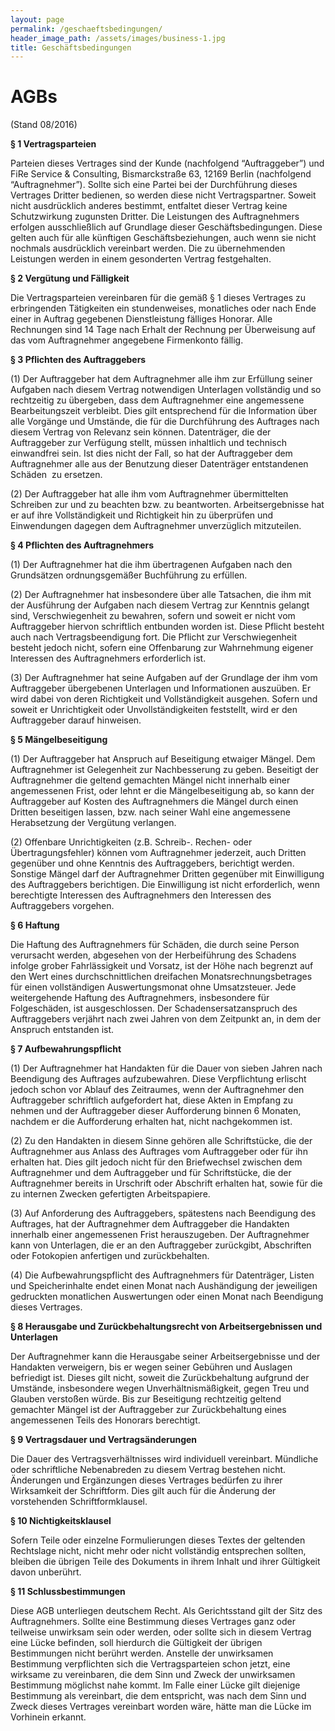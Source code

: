 ```yaml
---
layout: page
permalink: /geschaeftsbedingungen/
header_image_path: /assets/images/business-1.jpg
title: Geschäftsbedingungen
---
```



# AGBs

(Stand 08/2016)

**&sect; 1 Vertragsparteien**

Parteien dieses Vertrages sind der Kunde (nachfolgend “Auftraggeber”) und FiRe Service & Consulting, Bismarckstra&szlig;e 63, 12169 Berlin (nachfolgend “Auftragnehmer”). Sollte sich eine Partei bei der Durchf&uuml;hrung dieses Vertrages Dritter bedienen, so werden diese nicht Vertragspartner. Soweit nicht ausdr&uuml;cklich anderes bestimmt, entfaltet dieser Vertrag keine Schutzwirkung zugunsten Dritter. Die Leistungen des Auftragnehmers erfolgen ausschlie&szlig;lich auf Grundlage dieser Gesch&auml;ftsbedingungen. Diese gelten auch f&uuml;r alle k&uuml;nftigen Gesch&auml;ftsbeziehungen, auch wenn sie nicht nochmals ausdr&uuml;cklich vereinbart werden. Die zu &uuml;bernehmenden Leistungen werden in einem gesonderten Vertrag festgehalten.

**&sect; 2 Verg&uuml;tung und F&auml;lligkeit**

Die Vertragsparteien vereinbaren f&uuml;r die gem&auml;&szlig; &sect; 1 dieses Vertrages zu erbringenden T&auml;tigkeiten ein stundenweises, monatliches oder nach Ende einer in Auftrag gegebenen Dienstleistung f&auml;lliges Honorar. Alle Rechnungen sind 14 Tage nach Erhalt der Rechnung per &Uuml;berweisung auf das vom Auftragnehmer angegebene Firmenkonto f&auml;llig.

**&sect; 3 Pflichten des Auftraggebers**

(1) Der Auftraggeber hat dem Auftragnehmer alle ihm zur Erf&uuml;llung seiner Aufgaben nach diesem Vertrag notwendigen Unterlagen vollst&auml;ndig und so rechtzeitig zu &uuml;bergeben, dass dem Auftragnehmer eine angemessene Bearbeitungszeit verbleibt. Dies gilt entsprechend f&uuml;r die Information &uuml;ber alle Vorg&auml;nge und Umst&auml;nde, die f&uuml;r die Durchf&uuml;hrung des Auftrages nach diesem Vertrag von Relevanz sein k&ouml;nnen. Datentr&auml;ger, die der Auftraggeber zur Verf&uuml;gung stellt, m&uuml;ssen inhaltlich und technisch einwandfrei sein. Ist dies nicht der Fall, so hat der Auftraggeber dem Auftragnehmer alle aus der Benutzung dieser Datentr&auml;ger entstandenen Sch&auml;den &nbsp;zu ersetzen.

(2) Der Auftraggeber hat alle ihm vom Auftragnehmer &uuml;bermittelten Schreiben zur und zu beachten bzw. zu beantworten. Arbeitsergebnisse hat er auf ihre Vollst&auml;ndigkeit und Richtigkeit hin zu &uuml;berpr&uuml;fen und Einwendungen dagegen dem Auftragnehmer unverz&uuml;glich mitzuteilen.

**&sect; 4 Pflichten des Auftragnehmers**

(1) Der Auftragnehmer hat die ihm &uuml;bertragenen Aufgaben nach den Grunds&auml;tzen ordnungsgem&auml;&szlig;er Buchf&uuml;hrung zu erf&uuml;llen.

(2) Der Auftragnehmer hat insbesondere &uuml;ber alle Tatsachen, die ihm mit der Ausf&uuml;hrung der Aufgaben nach diesem Vertrag zur Kenntnis gelangt sind, Verschwiegenheit zu bewahren, sofern und soweit er nicht vom Auftraggeber hiervon schriftlich entbunden worden ist. Diese Pflicht besteht auch nach Vertragsbeendigung fort. Die Pflicht zur Verschwiegenheit besteht jedoch nicht, sofern eine Offenbarung zur Wahrnehmung eigener Interessen des Auftragnehmers erforderlich ist.

(3) Der Auftragnehmer hat seine Aufgaben auf der Grundlage der ihm vom Auftraggeber &uuml;bergebenen Unterlagen und Informationen auszu&uuml;ben. Er wird dabei von deren Richtigkeit und Vollst&auml;ndigkeit ausgehen. Sofern und soweit er Unrichtigkeit oder Unvollst&auml;ndigkeiten feststellt, wird er den Auftraggeber darauf hinweisen.

**&sect; 5 M&auml;ngelbeseitigung**

(1) Der Auftraggeber hat Anspruch auf Beseitigung etwaiger M&auml;ngel. Dem Auftragnehmer ist Gelegenheit zur Nachbesserung zu geben. Beseitigt der Auftragnehmer die geltend gemachten M&auml;ngel nicht innerhalb einer angemessenen Frist, oder lehnt er die M&auml;ngelbeseitigung ab, so kann der Auftraggeber auf Kosten des Auftragnehmers die M&auml;ngel durch einen Dritten beseitigen lassen, bzw. nach seiner Wahl eine angemessene Herabsetzung der Verg&uuml;tung verlangen.

(2) Offenbare Unrichtigkeiten (z.B. Schreib-. Rechen- oder &Uuml;bertragungsfehler) k&ouml;nnen vom Auftragnehmer jederzeit, auch Dritten gegen&uuml;ber und ohne Kenntnis des Auftraggebers, berichtigt werden. Sonstige M&auml;ngel darf der Auftragnehmer Dritten gegen&uuml;ber mit Einwilligung des Auftraggebers berichtigen. Die Einwilligung ist nicht erforderlich, wenn berechtigte Interessen des Auftragnehmers den Interessen des Auftraggebers vorgehen.

**&sect; 6 Haftung**

Die Haftung des Auftragnehmers f&uuml;r Sch&auml;den, die durch seine Person verursacht werden, abgesehen von der Herbeif&uuml;hrung des Schadens infolge grober Fahrl&auml;ssigkeit und Vorsatz, ist der H&ouml;he nach begrenzt auf den Wert eines durchschnittlichen dreifachen Monatsrechnungsbetrages f&uuml;r einen vollst&auml;ndigen Auswertungsmonat ohne Umsatzsteuer. Jede weitergehende Haftung des Auftragnehmers, insbesondere f&uuml;r Folgesch&auml;den, ist ausgeschlossen. Der Schadensersatzanspruch des Auftraggebers verj&auml;hrt nach zwei Jahren von dem Zeitpunkt an, in dem der Anspruch entstanden ist.

**&sect; 7 Aufbewahrungspflicht**

(1) Der Auftragnehmer hat Handakten f&uuml;r die Dauer von sieben Jahren nach Beendigung des Auftrages aufzubewahren. Diese Verpflichtung erlischt jedoch schon vor Ablauf des Zeitraumes, wenn der Auftragnehmer den Auftraggeber schriftlich aufgefordert hat, diese Akten in Empfang zu nehmen und der Auftraggeber dieser Aufforderung binnen 6 Monaten, nachdem er die Aufforderung erhalten hat, nicht nachgekommen ist.

(2) Zu den Handakten in diesem Sinne geh&ouml;ren alle Schriftst&uuml;cke, die der Auftragnehmer aus Anlass des Auftrages vom Auftraggeber oder f&uuml;r ihn erhalten hat. Dies gilt jedoch nicht f&uuml;r den Briefwechsel zwischen dem Auftragnehmer und dem Auftraggeber und f&uuml;r Schriftst&uuml;cke, die der Auftragnehmer bereits in Urschrift oder Abschrift erhalten hat, sowie f&uuml;r die zu internen Zwecken gefertigten Arbeitspapiere.

(3) Auf Anforderung des Auftraggebers, sp&auml;testens nach Beendigung des Auftrages, hat der Auftragnehmer dem Auftraggeber die Handakten innerhalb einer angemessenen Frist herauszugeben. Der Auftragnehmer kann von Unterlagen, die er an den Auftraggeber zur&uuml;ckgibt, Abschriften oder Fotokopien anfertigen und zur&uuml;ckbehalten.

(4) Die Aufbewahrungspflicht des Auftragnehmers f&uuml;r Datentr&auml;ger, Listen und Speicherinhalte endet einen Monat nach Aush&auml;ndigung der jeweiligen gedruckten monatlichen Auswertungen oder einen Monat nach Beendigung dieses Vertrages.

**&sect; 8 Herausgabe und Zur&uuml;ckbehaltungsrecht von Arbeitsergebnissen und Unterlagen**

Der Auftragnehmer kann die Herausgabe seiner Arbeitsergebnisse und der Handakten verweigern, bis er wegen seiner Geb&uuml;hren und Auslagen befriedigt ist. Dieses gilt nicht, soweit die Zur&uuml;ckbehaltung aufgrund der Umst&auml;nde, insbesondere wegen Unverh&auml;ltnism&auml;&szlig;igkeit, gegen Treu und Glauben versto&szlig;en w&uuml;rde. Bis zur Beseitigung rechtzeitig geltend gemachter M&auml;ngel ist der Auftraggeber zur Zur&uuml;ckbehaltung eines angemessenen Teils des Honorars berechtigt.

**&sect; 9 Vertragsdauer und Vertrags&auml;nderungen**

Die Dauer des Vertragsverh&auml;ltnisses wird individuell vereinbart. M&uuml;ndliche oder schriftliche Nebenabreden zu diesem Vertrag bestehen nicht. &Auml;nderungen und Erg&auml;nzungen dieses Vertrages bed&uuml;rfen zu ihrer Wirksamkeit der Schriftform. Dies gilt auch f&uuml;r die &Auml;nderung der vorstehenden Schriftformklausel.

**&sect; 10 Nichtigkeitsklausel**

Sofern Teile oder einzelne Formulierungen dieses Textes der geltenden Rechtslage nicht, nicht mehr oder nicht vollst&auml;ndig entsprechen sollten, bleiben die &uuml;brigen Teile des Dokuments in ihrem Inhalt und ihrer G&uuml;ltigkeit davon unber&uuml;hrt.

**&sect; 11 Schlussbestimmungen**

Diese AGB unterliegen deutschem Recht. Als Gerichtsstand gilt der Sitz des Auftragnehmers. Sollte eine Bestimmung dieses Vertrages ganz oder teilweise unwirksam sein oder werden, oder sollte sich in diesem Vertrag eine L&uuml;cke befinden, soll hierdurch die G&uuml;ltigkeit der &uuml;brigen Bestimmungen nicht ber&uuml;hrt werden. Anstelle der unwirksamen Bestimmung verpflichten sich die Vertragsparteien schon jetzt, eine wirksame zu vereinbaren, die dem Sinn und Zweck der unwirksamen Bestimmung m&ouml;glichst nahe kommt. Im Falle einer L&uuml;cke gilt diejenige Bestimmung als vereinbart, die dem entspricht, was nach dem Sinn und Zweck dieses Vertrages vereinbart worden w&auml;re, h&auml;tte man die L&uuml;cke im Vorhinein erkannt.
